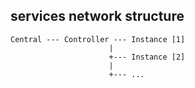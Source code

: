 ## services network structure

```
Central --- Controller --- Instance [1]
                      |
                      +--- Instance [2]
                      |
                      +--- ...
```